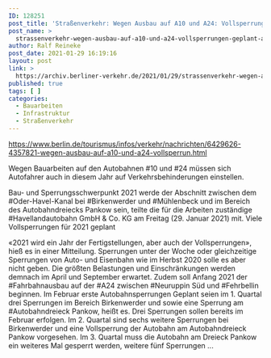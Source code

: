 ```yaml
---
ID: 128251
post_title: 'Straßenverkehr: Wegen Ausbau auf A10 und A24: Vollsperrungen geplant, aus berlin.de'
post_name: >
  strassenverkehr-wegen-ausbau-auf-a10-und-a24-vollsperrungen-geplant-aus-berlin-de
author: Ralf Reineke
post_date: 2021-01-29 16:19:16
layout: post
link: >
  https://archiv.berliner-verkehr.de/2021/01/29/strassenverkehr-wegen-ausbau-auf-a10-und-a24-vollsperrungen-geplant-aus-berlin-de/
published: true
tags: [ ]
categories:
  - Bauarbeiten
  - Infrastruktur
  - Straßenverkehr
---
```

https://www.berlin.de/tourismus/infos/verkehr/nachrichten/6429626-4357821-wegen-ausbau-auf-a10-und-a24-vollsperrun.html

Wegen Bauarbeiten auf den Autobahnen #10 und #24 müssen sich Autofahrer auch in diesem Jahr auf Verkehrsbehinderungen einstellen.

Bau- und Sperrungsschwerpunkt 2021 werde der Abschnitt zwischen dem #Oder-Havel-Kanal bei #Birkenwerder und #Mühlenbeck und im Bereich des Autobahndreiecks Pankow sein, teilte die für die Arbeiten zuständige #Havellandautobahn GmbH &amp; Co. KG am Freitag (29. Januar 2021) mit.
Viele Vollsperrungen für 2021 geplant

«2021 wird ein Jahr der Fertigstellungen, aber auch der Vollsperrungen», hieß es in einer Mitteilung. Sperrungen unter der Woche oder gleichzeitige Sperrungen von Auto- und Eisenbahn wie im Herbst 2020 solle es aber nicht geben. Die größten Belastungen und Einschränkungen werden demnach im April und September erwartet. Zudem soll Anfang 2021 der #Fahrbahnausbau auf der #A24 zwischen #Neuruppin Süd und #Fehrbellin beginnen.
Im Februar erste Autobahnsperrungen
Geplant seien im 1. Quartal drei Sperrungen im Bereich Birkenwerder und sowie eine Sperrung am #Autobahndreieck Pankow, heißt es. Drei Sperrungen sollen bereits im Februar erfolgen. Im 2. Quartal sind sechs weitere Sperrungen bei Birkenwerder und eine Vollsperrung der Autobahn am Autobahndreieck Pankow vorgesehen. Im 3. Quartal muss die Autobahn am Dreieck Pankow ein weiteres Mal gesperrt werden, weitere fünf Sperrungen ...